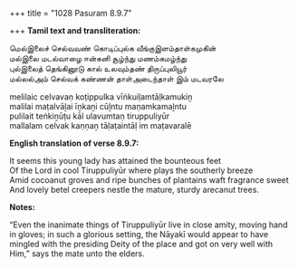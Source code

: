 +++
title = "1028 Pasuram 8.9.7"

+++
**Tamil text and transliteration:**

மெல்இலைச் செல்வவண் கொடிப்புல்க வீங்குஇளம்தாள்கமுகின்  
மல்இலை மடல்வாழை ஈன்கனி சூழ்ந்து மணம்கமழ்ந்து  
புல்இலைத் தெங்கினூடு கால் உலவும்தண் திருப்புலியூர்  
மல்லல்அம் செல்வக் கண்ணன் தாள்அடைந்தாள் இம் மடவரலே

melilaic celvavaṇ koṭippulka vīṅkuiḷamtāḷkamukiṉ  
malilai maṭalvāḻai īṉkaṉi cūḻntu maṇamkamaḻntu  
pulilait teṅkiṉūṭu kāl ulavumtaṇ tiruppuliyūr  
mallalam celvak kaṇṇaṉ tāḷaṭaintāḷ im maṭavaralē

**English translation of verse 8.9.7:**

It seems this young lady has attained the bounteous feet  
Of the Lord in cool Tiruppuliyūr where plays the southerly breeze  
Amid cocoanut groves and ripe bunches of plantains waft fragrance sweet  
And lovely betel creepers nestle the mature, sturdy arecanut trees.

**Notes:**

“Even the inanimate things of Tiruppuliyūr live in close amity, moving hand in gloves; in such a glorious setting, the Nāyakī would appear to have mingled with the presiding Deity of the place and got on very well with Him,” says the mate unto the elders.


